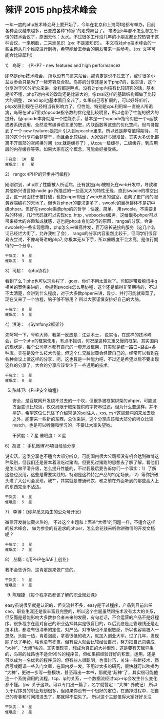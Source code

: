 辣评 2015 php技术峰会
======

一年一度的php技术峰会马上要开始了，今年在北京和上海两f地都有举办，目前各种会议越来越多，已变成各种“砖家”的走秀舞台了。 笔者近5年都不怎么参加所谓的技术会议了，原因无他：太水。不过很多工作没几年的小朋友都比较热衷于这种会议，一来刷脸，二来涨见识（ps: 不是涨知识）。 本文将对php技术峰会的一些主题从几个维度进行剖析，希望能给去参会的朋友带来一些参考。（ps: 文字可能会比较犀利）

1） 鸟哥： 《PHP7 - new features and high performance》

  即然是php技术峰会， 所以没有鸟哥来站台，那肯定是说不过去了，或许很多小盆友参会只是为了一睹芳容及合影。鸟哥的分享还是关于php7的，说实话，这个分享对于90%听众来讲，全程都是睡点，没有对php内核有比较研究的话，基本是听不懂，php7对内核的改动还是比较大的，像zval这样的基础结构都做了比较大的调整， zend api也基本面目全非了，如果自己写扩展的，可以好好听听，php发展到现在已经相当有影响力了，但性能，特别是cpu利用率一直被人所诟病，鸟哥在php7里对opcode指令数的优化是比较明显，所以也带了性能的很大的提升。但opcode本身就是一个性能杀手，基本是一个opcode指令对应一个c函数或者系统调用，全然没有编译语言里的宏，内联函数等这些的优化空间。但鸟哥提到了一个 new features是把jit 引入到opcache里来，所以还是非常值得期待。  鸟哥的这个分享将会非常干，而且会比较枯燥，大家做好心里准备。其实大多优化都离不开局部的空间换时间（ps:就是缓存了）, 从cpu一级缓存，二级缓存，到应用层的内存缓存等等。如果大家有这个概念，可能会好接受些。

    干货度： 10  星
    催眠度： 8   星


2） rango: 《PHP的异步并行编程》

刚刚讲到，php除了性能被人所诟病，还有就是php被框死在web开发中，导致和其他新兴语言如:node go 所描述的一些高大大的特性无缘，直到swoole的横空出世，这一局面终于被打破，也把phper带出了web开发的温室，走向了更广阔的服务器端编程的天地了。但也对phper的要求更多了，swoole的目标群体不是初中级phper。但好在swoole秉承php的的哲学：快速，简单。 用swoole，不需要复杂的环境，几行代码就可以实现tcp, http , websocket服务，这给很多phper可以带来极大的兴趣和成就感，这也是php本身能流行的原因，rango的分享，会讲swoole的一些实现思路，php怎么来做高并发，百万级长链接的服务（这几个名词已经烂大街了，允许我吐了会）， rango的分享内容虽然比较干，但同学们很容易去尝试，不像鸟哥讲的php7, 你根本无从下手，所以催眠度不会太高，是值行期待的一个分享。

    干货度： 9  星
    催眠度： 3  星



3）司超： 《php协程》

  看到了么？php也可以玩协程了，goer，你们不用太嚣张了。司超是带着腾讯手q相关的案例来讲的， 会提到swoole怎么用协程，这个还是值得非常期待的，不过不太清楚，会讲到什么程度，对于大多数phper来讲，异步、并行可能就晕菜了，现在又来了一个协程，脑子够不够用？  所以大家谨慎安排好自己的大脑。

    干货度： 8  星
    催眠度： 5  星

  

  4）洪涛： 《Symfony2框架?》

  先呵呵一下，号称大师，我第一反应是：江湖术士， 说实话，在这样的技术峰会，讲一个php的框架使用，有点不搭调，何况是这种又重又慢的框架，其实国内的现状是，每个公司基本都有自己的一套开发框架，其实就是统一路口+路由+各种库。实在是没什么技术含量。但这个仁兄貌似蛮会经营自己的，经常可以看到在各种会议上做这样的分享，呃，这也算是一种能力吧，不过还是希望以后不要出现这样的分享了，大会的分享应该专注于一些通用的技术。

    干货度： 1  星
    催眠度： 8  星


5) 陈峰卫:《PHP安全编程》

   安全，是互联网开发绕不过去的一个坎，但很多被框架绑架的phper，可能这方面意识比较淡，仅仅局限于框架提供的字符串过滤，但为什么要这样，并不清楚，希望这位仁兄除了介绍常见的sql注入，xss, csrf这些漏洞的来龙去脉之外，能带来一些新的东西，总体来讲，这个分享应该和大部分的听众比较match，也是可以听懂和学习的，不要让大家失望哟。

    干货度： 7  星
    催眠度： 3  星

6）胡波 ： 手机微博V5项目经验分享

  说实话，这类分享也不适合大部分听众，可能国内很大公司都没有机会达到微博这种级别，但我们还是要本着没吃过猪肉，但要见过猪跑的思想去了解了解，看他们是怎么做平滑升级，怎么提升性能的，不过我最后要告诉你们一个事实：1）了解这些也没用，这些是需要实践的，特别是这种特定产品的特定场景， 2）等你挤破头进了大公司会发现，我艹，其实就是普通码农，和之前在外面听到的那些高大上的东西完全不沾边。 

    干货度： 6  星
    催眠度： 5  星



7） 李博：《你熟悉又陌生的公众号开发》

 微信开发貌似蛮火热的， 不过这个主题和上面某“大师”的问题一样，不适合这样的技术峰会， 做为参会的有追求的phper，怎么会花钱来听你讲微信的开发文档呢？

    干货度： 3  星
    催眠度： 7  星


8） 丛磊：《用PHP在SAE上创业》

 我不会告诉你，这肯定是来做广告的。

    干货度： 1  星
    催眠度： 8  星


9) 陈理捷 《每个程序员都该了解的职业规划课》

easy虽说很早就是认识的，但交流并不多，easy是干过程序，产品到目前出任ceo，职业生涯还是很丰富且完整的，所以这个主题虽然跟技术没有太大的关系，但反而是最能影响大多数参会者未来的发展，有句老话，不会运营的产品不是好程序。很多程序在面对自己的职业选择其实是很盲目的，以后到底是走管理线还是走技术线，都没有很清晰的定位，对产品，对市场也不是很敏感，所以也容易被人一忽悠，头脑一热，肯着泡面，拿着很低的收入，就加入创业大军，过了几年，发现除了长了年龄，啥也没有积累，但有些人就会比较经营自己，努力把自己包装成 “大神”、“大师”啥的。其实很现实，想成为真正的大神很难，这是要有天赋异秉的，鸟哥的线路也不适合99%的程序员，但如果把经验好好的积累，运用，还是可以成为一名优秀的程序员的。但有些人很聪明，也很讨巧，关注一些新技术，然后写或翻译一些入门文章，在国内发一发，不用过太多的研究，很快就可以吹捧为 “大神”，更进一步写一些模块，甚至再出一本书，那就是“超神”了，其实很可能他连一个系统调用的流程，tcp、ip的关系，一个数据流经过tcp->ip会发生什么变化都不懂。（ps: 关于这块，可以专门出一篇了，名字就暂定：“大神” 养成记）,所以关于程序员的职业规划很多，但如果你没有一个很好的定位，在选择过程中，把自己的青春和时间搭进去了，那就得不偿失了。 所以这个主题值得大家好好关注
    
    干货度： 0  星
    催眠度： 2  星
